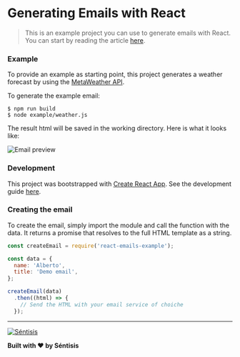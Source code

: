 # Generating Emails with React

> This is an example project you can use to generate emails with React.
> You can start by reading the article [here][article].


### Example

To provide an example as starting point, this project generates a weather
forecast by using the [MetaWeather API][metaweather].

To generate the example email:

```
$ npm run build
$ node example/weather.js
```

The result html will be saved in the working directory. Here is what it looks
like:

![Email preview](https://s3-eu-west-1.amazonaws.com/sentisis-images/github_public/react-emails/email-preview.png)


### Development

This project was bootstrapped with [Create React App][react-create-app].
 See the development guide [here][react-create-app-guide].


### Creating the email

To create the email, simply import the module and call the function with the
data. It returns a promise that resolves to the full HTML template as a string.

```js
const createEmail = require('react-emails-example');

const data = { 
  name: 'Alberto',
  title: 'Demo email',
};

createEmail(data)
  .then((html) => {
    // Send the HTML with your email service of choiche
  });
```

- - - - - - - - - -

[![Séntisis](https://s3-eu-west-1.amazonaws.com/sentisis-images/github_public/react-emails/sentisis-logo.png)][sentisis]

**Built with ❤️  by Séntisis**


 [article]: https://building.sentisis.com/
 [sentisis]: https://building.sentisis.com/
 [react-create-app]: https://github.com/facebookincubator/create-react-app
 [react-create-app-guide]: https://github.com/facebookincubator/create-react-app/blob/master/packages/react-scripts/template/README.md
 [metaweather]: https://www.metaweather.com/api/


